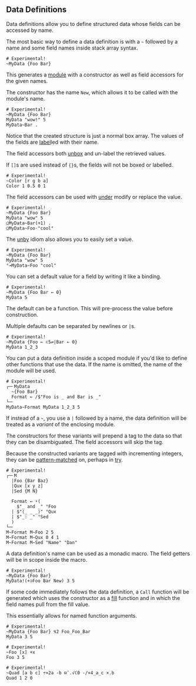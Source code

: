 ## Data Definitions

Data definitions allow you to define structured data whose fields can be accessed by name.

The most basic way to define a data definition is with a `~` followed by a name and some field names inside stack array syntax.

```uiua
# Experimental!
~MyData {Foo Bar}
```

This generates a [module](/tutorial/modules) with a constructor as well as field accessors for the given names.

The constructor has the name `New`, which allows it to be called with the module's name.

```uiua
# Experimental!
~MyData {Foo Bar}
MyData "wow!" 5
MyData~Bar .
```

Notice that the created structure is just a normal box array. The values of the fields are [label](/tutorial/codetactility#labels)led with their name.

The field accessors both [un](/docs/un)[box](/docs/box) and un-label the retrieved values.

If `[]`s are used instead of `{}`s, the fields will not be boxed or labelled.

```uiua
# Experimental!
~Color [r g b a]
Color 1 0.5 0 1
```

The field accessors can be used with [under](/docs/under) modify or replace the value.

```uiua
# Experimental!
~MyData {Foo Bar}
MyData "wow" 5
⍜MyData~Bar(+1) .
⍜MyData~Foo⋅"cool"
```

The [un](/docs/un)[by](/docs/by) idiom also allows you to easily set a value.

```uiua
# Experimental!
~MyData {Foo Bar}
MyData "wow" 5
°⊸MyData~Foo "cool"
```

You can set a default value for a field by writing it like a binding.

```uiua
# Experimental!
~MyData {Foo Bar ← 0}
MyData 5
```

The default can be a function. This will pre-process the value before construction.

Multiple defaults can be separated by newlines or `|`s.

```uiua
# Experimental!
~MyData {Foo ← ⊂5⇌|Bar ← 0}
MyData 1_2_3
```

You can put a data definition inside a scoped module if you'd like to define other functions that use the data. If the name is omitted, the name of the module will be used.

```uiua
# Experimental!
┌─╴MyData
  ~{Foo Bar}
  Format ← /$"Foo is _ and Bar is _"
└─╴
MyData~Format MyData 1_2_3 5
```

If instead of a `~`, you use a `|` followed by a name, the data definition will be treated as a *variant* of the enclosing module.

The constructors for these variants will prepend a tag to the data so that they can be disambiguated. The field accessors will skip the tag.

Because the constructed variants are tagged with incrementing integers, they can be [pattern-matched](/tutorial/patternmatching) on, perhaps in [try](/docs/try).

```uiua
# Experimental!
┌─╴M
  |Foo {Bar Baz}
  |Qux [x y z]
  |Sed {M N}
  
  Format ← ⍣(
    $"_ and _" °Foo
  | $"⟨_ _ _⟩" °Qux
  | $"_: _" °Sed
  )
└─╴
M~Format M~Foo 2 5
M~Format M~Qux 0 4 1
M~Format M~Sed "Name" "Dan"
```

A data definition's name can be used as a monadic macro. The field getters will be in scope inside the macro.

```uiua
# Experimental!
~MyData {Foo Bar}
MyData!(+⊃Foo Bar New) 3 5
```

If some code immediately follows the data definition, a `Call` function will be generated which uses the constructor as a [fill](/docs/fill) function and in which the field names pull from the fill value.

This essentially allows for named function arguments.

```uiua
# Experimental!
~MyData {Foo Bar} ↯2 Foo_Foo_Bar
MyData 3 5
```

```uiua
# Experimental!
~Foo [x] +x
Foo 3 5
```

```uiua
# Experimental!
~Quad [a b c] ÷×2a -b ⊟¯.√ℂ0 -/×4_a_c ×.b
Quad 1 2 0
```
